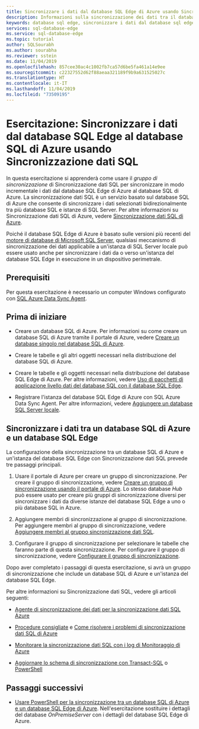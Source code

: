 ```yaml
---
title: Sincronizzare i dati dal database SQL Edge di Azure usando Sincronizzazione dati SQL | Microsoft Docs
description: Informazioni sulla sincronizzazione dei dati tra il database SQL Edge di Azure e Sincronizzazione dati SQL di Azure
keywords: database sql edge, sincronizzare i dati dal database sql edge, sincronizzazione dei dati del database sql edge
services: sql-database-edge
ms.service: sql-database-edge
ms.topic: tutorial
author: SQLSourabh
ms.author: sourabha
ms.reviewer: sstein
ms.date: 11/04/2019
ms.openlocfilehash: 857cee30ac4c1002fb7ca57d6be5fa461a14e9ee
ms.sourcegitcommit: c22327552d62f88aeaa321189f9b9a631525027c
ms.translationtype: HT
ms.contentlocale: it-IT
ms.lasthandoff: 11/04/2019
ms.locfileid: "73509195"
---
```

# <a name="tutorial-sync-data-from-sql-database-edge-to-azure-sql-database-using-sql-data-sync"></a>Esercitazione: Sincronizzare i dati dal database SQL Edge al database SQL di Azure usando Sincronizzazione dati SQL

In questa esercitazione si apprenderà come usare il *gruppo di sincronizzazione* di Sincronizzazione dati SQL per sincronizzare in modo incrementale i dati dal database SQL Edge di Azure al database SQL di Azure. La sincronizzazione dati SQL è un servizio basato sul database SQL di Azure che consente di sincronizzare i dati selezionati bidirezionalmente tra più database SQL e istanze di SQL Server. Per altre informazioni su Sincronizzazione dati SQL di Azure, vedere [Sincronizzazione dati SQL di Azure](../sql-database/sql-database-sync-data.md).

Poiché il database SQL Edge di Azure è basato sulle versioni più recenti del [motore di database di Microsoft SQL Server](/sql/sql-server/sql-server-technical-documentation/), qualsiasi meccanismo di sincronizzazione dei dati applicabile a un'istanza di SQL Server locale può essere usato anche per sincronizzare i dati da o verso un'istanza del database SQL Edge in esecuzione in un dispositivo perimetrale.

## <a name="prerequisites"></a>Prerequisiti

Per questa esercitazione è necessario un computer Windows configurato con [SQL Azure Data Sync Agent](../sql-database/sql-database-data-sync-agent.md).

## <a name="before-you-begin"></a>Prima di iniziare

* Creare un database SQL di Azure. Per informazioni su come creare un database SQL di Azure tramite il portale di Azure, vedere [Creare un database singolo nel database SQL di Azure](../sql-database/sql-database-single-database-get-started.md?tabs=azure-portal).

* Creare le tabelle e gli altri oggetti necessari nella distribuzione del database SQL di Azure.

* Creare le tabelle e gli oggetti necessari nella distribuzione del database SQL Edge di Azure. Per altre informazioni, vedere [Uso di pacchetti di applicazione livello dati del database SQL con il database SQL Edge](stream-analytics.md).

* Registrare l'istanza del database SQL Edge di Azure con SQL Azure Data Sync Agent. Per altre informazioni, vedere [Aggiungere un database SQL Server locale](../sql-database/sql-database-get-started-sql-data-sync.md#add-on-prem).

## <a name="sync-data-between-an-azure-sql-database-and-sql-database-edge"></a>Sincronizzare i dati tra un database SQL di Azure e un database SQL Edge

La configurazione della sincronizzazione tra un database SQL di Azure e un'istanza del database SQL Edge con Sincronizzazione dati SQL prevede tre passaggi principali.  

1. Usare il portale di Azure per creare un gruppo di sincronizzazione. Per creare il gruppo di sincronizzazione, vedere [Creare un gruppo di sincronizzazione usando il portale di Azure](../sql-database/sql-database-get-started-sql-data-sync.md#create-sync-group). Lo stesso database *Hub* può essere usato per creare più gruppi di sincronizzazione diversi per sincronizzare i dati da diverse istanze del database SQL Edge a uno o più database SQL in Azure.

2. Aggiungere membri di sincronizzazione al gruppo di sincronizzazione. Per aggiungere membri al gruppo di sincronizzazione, vedere [Aggiungere membri al gruppo sincronizzazione dati SQL](../sql-database/sql-database-get-started-sql-data-sync.md#add-sync-members).

3. Configurare il gruppo di sincronizzazione per selezionare le tabelle che faranno parte di questa sincronizzazione. Per configurare il gruppo di sincronizzazione, vedere [Configurare il gruppo di sincronizzazione](../sql-database/sql-database-get-started-sql-data-sync.md#add-sync-members).

Dopo aver completato i passaggi di questa esercitazione, si avrà un gruppo di sincronizzazione che include un database SQL di Azure e un'istanza del database SQL Edge.

Per altre informazioni su Sincronizzazione dati SQL, vedere gli articoli seguenti:

* [Agente di sincronizzazione dei dati per la sincronizzazione dati SQL Azure](../sql-database/sql-database-data-sync-agent.md)

* [Procedure consigliate](../sql-database/sql-database-best-practices-data-sync.md) e [Come risolvere i problemi di sincronizzazione dati SQL di Azure](../sql-database/sql-database-troubleshoot-data-sync.md)

* [Monitorare la sincronizzazione dati SQL con i log di Monitoraggio di Azure](../sql-database/sql-database-sync-monitor-oms.md)

* [Aggiornare lo schema di sincronizzazione con Transact-SQL](../sql-database/sql-database-update-sync-schema.md) o [PowerShell](../sql-database/scripts/sql-database-sync-update-schema.md)

## <a name="next-steps"></a>Passaggi successivi

* [Usare PowerShell per la sincronizzazione tra un database SQL di Azure e un database SQL Edge di Azure](../sql-database/scripts/sql-database-sync-data-between-azure-onprem.md). Nell'esercitazione sostituire i dettagli del database *OnPremiseServer* con i dettagli del database SQL Edge di Azure.
